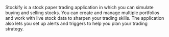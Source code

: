 Stockify is a stock paper trading application in which you can simulate buying and selling stocks. You can create and manage multiple portfolios and work with live stock data to sharpen your trading skills. The application also lets you set up alerts and triggers to help you plan your trading strategy.

